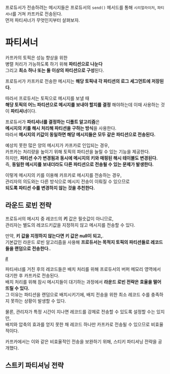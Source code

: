 프로듀서가 전송하려는 메시지들은 프로듀서의 `send()` 메서드를 통해 `시리얼라이저`, `파티셔너`를 거쳐 카프카로 전송된다.   
먼저 파티셔너가 무엇인지부터 살펴보자.   

# 파티셔너 
       
카프카의 토픽은 성능 향상을 위한   
병렬 처리가 가능하도록 하기 위해 **파티션으로 나눈다**    
그리고 **최소 하나 또는 둘 이상의 파티션으로 구성**된다.          
    
프로듀서가 카프카로 전송한 메시지는 **해당 토픽내 각 파티션의 로그 세그먼트에 저장된다.**    
   
따라서 프로듀서는 토픽으로 메시지를 보낼 때        
**해당 토픽의 어느 파티션으로 메시지를 보내야 할지를 결정** 해야하는데 이때 사용하는 것이 **파티셔너**이다.        
  
프로듀서가 **파티셔너를 결정하는 디폴트 알고리즘**은       
**메시지의 키를 해시 처리해 파티션을 구하는 방식**을 사용한다.      
따라서 **메시지의 키값이 동일하면 해당 메시지들은 모두 같은 파티션으로 전송된다.**      
    
예상치 못한 많은 양의 메시지가 카프카로 인입되는 경우,         
카프카는 처리량을 높이기 위해 토픽의 파티션을 늘릴 수 있는 기능을 제공한다.         
하지만, **파티션 수가 변경됨과 동시에 메시지의 키와 매핑된 해시 테이블도 변경된다.**     
즉, **동일한 메시지를 보내더라도 다른 파티션으로 전송될 수 있는 문제가 발생한다.**      
  
이렇게 메시지의 키를 이용해 카프카로 메시지를 전송하는 경우,     
관리자의 의도와는 다른 방식으로 메시지 전송이 이뤄질 수 있으므로      
**되도록 파티션 수를 변경하지 않는 것을 추천한다.**   

## 라운드 로빈 전략 
      
프로듀서의 메시지 중 레코드의 **키** 값은 필숫값이 아니므로,          
관리자는 별도의 레코드키값을 지정하지 않고 메시지를 전송할 수 있다.     
    
만약, **키 값을 지정하지 않는다면 키 값은 null이 되고,**.       
기본값인 라운드 로빈 알고리즘을 사용해 **프로듀서는 목적지 토픽의 파티션들로 레코드들을 랜덤으로 전송한다.**.    

[#](#)
  
파티셔너를 거친 후의 레코드들은 배치 처리를 위해 프로듀서의 버퍼 메모리 영역에서 대기한 후 카프카로 전송된다.        
배치 처리를 위해 잠시 메시지들이 대기하는 과정에서 **라운드 로빈 전략은 효율을 떨어뜨릴 수 있다.**        
그 이유는 파티션을 랜덤으로 배치시키기에, 배치 전송을 위한 최소 레코드 수를 충족하지 못하는 상황이 발생할 수 있다.       

물론, 관리자가 특정 시간이 지나면 레코드를 강제로 전송할 수 있도록 설정할 수는 있지만,     
배치와 압축의 효과를 얻지 못한 채 레코드 하나만 카프카로 전송될 수 있으므로 비효율적이다.   

카프카에서는 이와 같은 비효율적인 전송을 보완하기 위해, 스티키 파티셔닝 전략을 공개했다.   

## 스트키 파티셔닝 전략 




